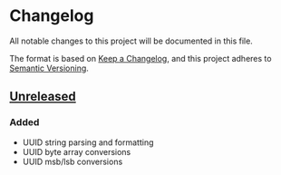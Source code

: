 # Changelog

All notable changes to this project will be documented in this file.

The format is based on [Keep a Changelog](https://keepachangelog.com/), and this 
project adheres to [Semantic Versioning](https://semver.org/).

## [Unreleased]
### Added
- UUID string parsing and formatting
- UUID byte array conversions
- UUID msb/lsb conversions

[Unreleased]: https://github.com/Fleshgrinder/kotlin-uuid
